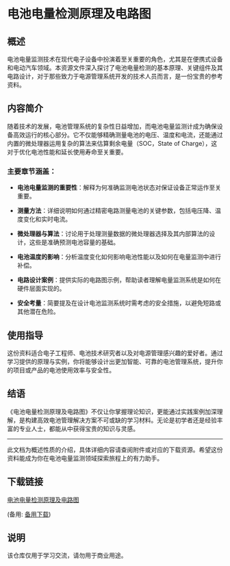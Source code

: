 # 电池电量检测原理及电路图

## 概述

电池电量监测技术在现代电子设备中扮演着至关重要的角色，尤其是在便携式设备和电动汽车领域。本资源文件深入探讨了电池电量检测的基本原理、关键组件及其电路设计，对于那些致力于电源管理系统开发的技术人员而言，是一份宝贵的参考资料。

## 内容简介

随着技术的发展，电池管理系统的复杂性日益增加，而电池电量监测计成为确保设备高效运行的核心部分。它不仅能够精确测量电池的电压、温度和电流，还能通过内置的微处理器运用复杂的算法来估算剩余电量（SOC，State of Charge），这对于优化电池性能和延长使用寿命至关重要。

### 主要章节涵盖：

- **电池电量监测的重要性**：解释为何准确监测电池状态对保证设备正常运作至关重要。
  
- **测量方法**：详细说明如何通过精密电路测量电池的关键参数，包括电压降、温度变化和实时电流。

- **微处理器与算法**：讨论用于处理测量数据的微处理器选择及其内部算法的设计，这些是准确预测电池容量的基础。

- **电池温度的影响**：分析温度变化如何影响电池性能以及如何在电量监测中进行补偿。

- **电路设计案例**：提供实际的电路图示例，帮助读者理解电量监测系统是如何在硬件层面实现的。

- **安全考量**：简要提及在设计电池监测系统时需考虑的安全措施，以避免短路或其他潜在危险。

## 使用指导

这份资料适合电子工程师、电池技术研究者以及对电源管理感兴趣的爱好者。通过学习提供的原理与实例，你将能够设计出更加智能、可靠的电池管理系统，提升你的项目或产品的电池使用效率与安全性。

## 结语

《电池电量检测原理及电路图》不仅让你掌握理论知识，更能通过实践案例加深理解，是构建高效电池管理解决方案不可或缺的学习材料。无论是初学者还是经验丰富的专业人士，都能从中获得宝贵的知识与灵感。

---

此文档为概述性质的介绍，具体详细内容请查阅附件或对应的下载资源。希望这份资料能成为你在电池电量监测领域探索旅程上的有力助手。

## 下载链接
[电池电量检测原理及电路图](https://pan.quark.cn/s/f51380d3559b) 

(备用: [备用下载](https://pan.baidu.com/s/1sVPD0k5b6BRi5MYzMvmMig?pwd=1234))

## 说明

该仓库仅用于学习交流，请勿用于商业用途。

